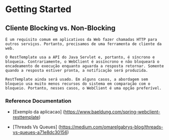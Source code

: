 # Getting Started

## Cliente Blocking vs. Non-Blocking

	É um requisito comum em aplicativos da Web fazer chamadas HTTP para outros serviços. Portanto, precisamos de uma ferramenta de cliente da web. 

	O RestTemplate usa a API do Java Servlet e, portanto, é síncrono e bloqueia. Contrariamente, o WebClient é assíncrono e não bloqueará o encadeamento de execução enquanto aguarda a resposta retornar. Somente quando a resposta estiver pronta, a notificação será produzida.

	RestTemplate ainda será usado. Em alguns casos, a abordagem sem bloqueio usa muito menos recursos do sistema em comparação com o bloqueio. Portanto, nesses casos, o WebClient é uma opção preferível.


### Reference Documentation

* [Exemplo da aplicacao] (https://www.baeldung.com/spring-webclient-resttemplate)

* [Threads Vs Queues] (https://medium.com/omarelgabrys-blog/threads-vs-queues-a71e8dc30156)